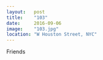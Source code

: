 ```yaml
---
layout:   post
title:    "103"
date:     2016-09-06
image:    "103.jpg"
location: "W Houston Street, NYC"
---
```


Friends
